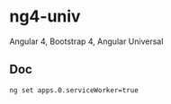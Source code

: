 # ng4-univ
Angular 4, Bootstrap 4, Angular Universal

## Doc

```
ng set apps.0.serviceWorker=true

```